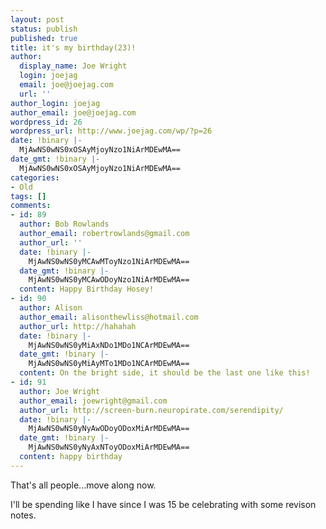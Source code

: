 ```yaml
---
layout: post
status: publish
published: true
title: it's my birthday(23)!
author:
  display_name: Joe Wright
  login: joejag
  email: joe@joejag.com
  url: ''
author_login: joejag
author_email: joe@joejag.com
wordpress_id: 26
wordpress_url: http://www.joejag.com/wp/?p=26
date: !binary |-
  MjAwNS0wNS0xOSAyMjoyNzo1NiArMDEwMA==
date_gmt: !binary |-
  MjAwNS0wNS0xOSAyMjoyNzo1NiArMDEwMA==
categories:
- Old
tags: []
comments:
- id: 89
  author: Bob Rowlands
  author_email: robertrowlands@gmail.com
  author_url: ''
  date: !binary |-
    MjAwNS0wNS0yMCAwMToyNzo1NiArMDEwMA==
  date_gmt: !binary |-
    MjAwNS0wNS0yMCAwODoyNzo1NiArMDEwMA==
  content: Happy Birthday Hosey!
- id: 90
  author: Alison
  author_email: alisonthewliss@hotmail.com
  author_url: http://hahahah
  date: !binary |-
    MjAwNS0wNS0yMiAxNDo1MDo1NCArMDEwMA==
  date_gmt: !binary |-
    MjAwNS0wNS0yMiAyMTo1MDo1NCArMDEwMA==
  content: On the bright side, it should be the last one like this!
- id: 91
  author: Joe Wright
  author_email: joewright@gmail.com
  author_url: http://screen-burn.neuropirate.com/serendipity/
  date: !binary |-
    MjAwNS0wNS0yNyAwODoyODoxMiArMDEwMA==
  date_gmt: !binary |-
    MjAwNS0wNS0yNyAxNToyODoxMiArMDEwMA==
  content: happy birthday
---
```

<p>That's all people...move along now.</p>
<p>I'll be spending like I have since I was 15 be celebrating with some revison notes.</p>
